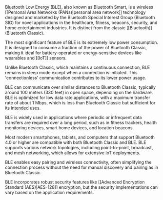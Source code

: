 Bluetooth Low Energy (BLE), also known as Bluetooth Smart, is a wireless [[Personal Area Networks (PANs)|personal area network]] technology designed and marketed by the Bluetooth Special Interest Group (Bluetooth SIG) for novel applications in the healthcare, fitness, beacons, security, and home entertainment industries. It is distinct from the classic [[Bluetooth]] (Bluetooth Classic).

The most significant feature of BLE is its extremely low power consumption. It is designed to consume a fraction of the power of Bluetooth Classic, making it ideal for battery-operated or energy-sensitive devices like wearables and [[IoT]] sensors.

Unlike Bluetooth Classic, which maintains a continuous connection, BLE remains in sleep mode except when a connection is initiated. This 'connectionless' communication contributes to its lower power usage.

BLE can communicate over similar distances to Bluetooth Classic, typically around 100 meters (330 feet) in open space, depending on the hardware. BLE is optimized for low data rate applications, with a maximum transfer rate of about 1 Mbps, which is less than Bluetooth Classic but sufficient for its intended uses.

BLE is widely used in applications where periodic or infrequent data transfers are required over a long period, such as in fitness trackers, health monitoring devices, smart home devices, and location beacons. 

Most modern smartphones, tablets, and computers that support Bluetooth 4.0 or higher are compatible with both Bluetooth Classic and BLE. BLE supports various network topologies, including point-to-point, broadcast, and mesh networking, which allows for extensive IoT deployments.

BLE enables easy pairing and wireless connectivity, often simplifying the connection process without the need for manual discovery and pairing as in Bluetooth Classic.

BLE incorporates robust security features like [[Advanced Encryption Standard (AES)|AES-128]] encryption, but the security implementations can vary based on the application requirements.